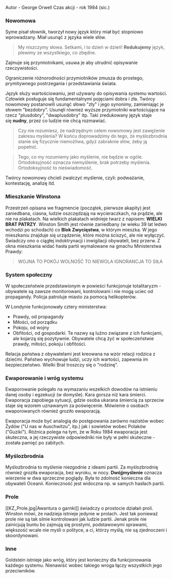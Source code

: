 Autor - George Orwell
Czas akcji - rok 1984 (sic.)
### Nowomowa
Syme pisał słownik, tworzył nowy język który miał być stopniowo wprowadzany. Miał usunąć z języka wiele słów.
> My niszczymy słowa. Setkami, i to dzień w dzień! **Redukujemy** język, plewimy ze wszystkiego, co zbędne.

Zajmuje się przymiotnikami, usuwa je aby utrudnić opisywanie rzeczywistości.

Ograniczenie różnorodności przymiotników zmusza do prostego, prymitywnego postrzegania i przedstawiania świata.

Język służy wartościowaniu, jest używany do opisywania systemu wartości. Człowiek posługuje się fundamentalnymi pojęciami dobra i zła. Twórcy nowomowy postanowili usunąć słowo "zły" i jego synonimy, zamieniając je słowem "bezdobry". Usunęli również wyższe przymiotniki wartościujące na rzecz "plusdobry", "dwaplusdobry" itp.
Taki zredukowany język staje się **nudny**, przez co ludzie nie chcą rozmawiać.
> Czy nie rozumiesz, że nadrzędnym celem nowomowy jest zawężenie zakresu myślenia? W końcu doprowadzimy do tego, że myślozbrodnia stanie się fizycznie niemożliwa, gdyż zabraknie słów, żeby ją popełnić.

> Tego, co my rozumiemy jako myślenie, nie będzie w ogóle. Ortodoksyjność oznacza niemyślenie, brak potrzeby myślenia. Ortodoksyjność to nieświadomość.

Twórcy nowomowy chcieli zwalczyć myślenie, czyli: podważanie, kontestację, analizę itd.

### Mieszkanie Winstona
Przestrzeń opisana we fragmencie (początek, pierwsze akapity) jest zaniedbana, ciasna, ludzie oszczędzają na wycieraczkach, na prądzie, ale nie na plakatach. Na wielkich plakatach widnieje twarz z napisem: **WIELKI BRAT PATRZY**. Winston Smith jest równie zaniedbany (w wieku 39 lat ledwo wchodzi po schodach) co **Blok Zwycięstwa**, w którym mieszka. W jego mieszkaniu znajduje się urządzenie, które można ściszyć, ale nie wyłączyć. Świadczy ono o ciągłej indoktrynacji i inwigilacji obywateli, bez przerw.
Z okna mieszkania widać hasła partii wymalowane na gmachu Ministerstwa Prawdy:
> WOJNA TO POKÓJ
> WOLNOŚĆ TO NIEWOLA
> IGNORANCJA TO SIŁA

### System społeczny
W społeczeństwie przedstawionym w powieści funkcjonuje totalitaryzm - obywatele są zawsze monitorowani, kontrolowani i nie mogą uciec od propagandy. Policja patroluje miasto za pomocą helikopterów.

W Londynie funkcjonowały cztery ministerstwa:
- Prawdy, od propagandy
- Miłości, od porządku
- Pokoju, od wojny
- Obfitości, od gospodarki.
Te nazwy są luźno związane z ich funkcjami, ale kojarzą się pozytywnie. Obywatele chcą żyć w społeczeństwie prawdy, miłości, pokoju i obfitości.

Relacja państwa z obywatelami jest kreowana na wzór relacji rodzica z dziećmi. Państwo wychowuje ludzi, uczy ich wartości, zapewnia im bezpieczeństwo. Wielki Brat troszczy się o "rodzinę".
### Ewaporowanie i wróg systemu
Ewaporowanie polegało na wymazaniu wszelkich dowodów na istnieniu danej osoby i egzekucji (w domyśle). Kara gorsza niż kara śmierci. Ewaporacja zapobiega sytuacji, gdzie osoba ukarana śmiercią za sprzeciw staje się wzorem uznawanym za poświęcenie.
Mówienie o osobach ewaporowanych również groziło ewaporacją.

Ewaporacja może być analogią do postępowania zarówno nazistów wobec Żydów ("U nas w Auschwitzu", itp.) jak i sowietów wobec Polaków ("Guziki"). Różnica polega na tym, że w Roku 1984 ewaporacja jest skuteczna, a jej rzeczywiste odpowiedniki nie były w pełni skuteczne - została pamięć po zabitych.
### Myślozbrodnia
Myślozbrodnia to myślenie niezgodnie z ideami partii. Za myślozbrodnię również groziła ewaporacja, bez wyroku, w nocy.
**Dwójjmyślenie** oznacza wierzenie w dwa sprzeczne poglądy. Była to zdolność konieczna dla obywateli Oceanii. Konieczność jest widoczna np. w samych hasłach partii.
### Prole
[[KZ_Prole.jpg|Awantura o garnki]] świadczy o prostocie działań proli. Winston mówi, że nadzieja istnieje jedynie w prolach. Jest tak ponieważ prole nie są tak silnie kontrolowani jak ludzie partii. Jenak prole nie zainicjują buntu bo zajmują się prostymi, podstawowymi sprawami, większość wcale nie myśli o polityce, a ci, którzy myślą, nie są zjednoczeni i skoordynowani.
### Inne
Goldstein istnieje jako wróg, który jest konieczny dla funkcjonowania każdego systemu. Nienawiść wobec takiego wroga łączy wszystkich jego przeciwników.